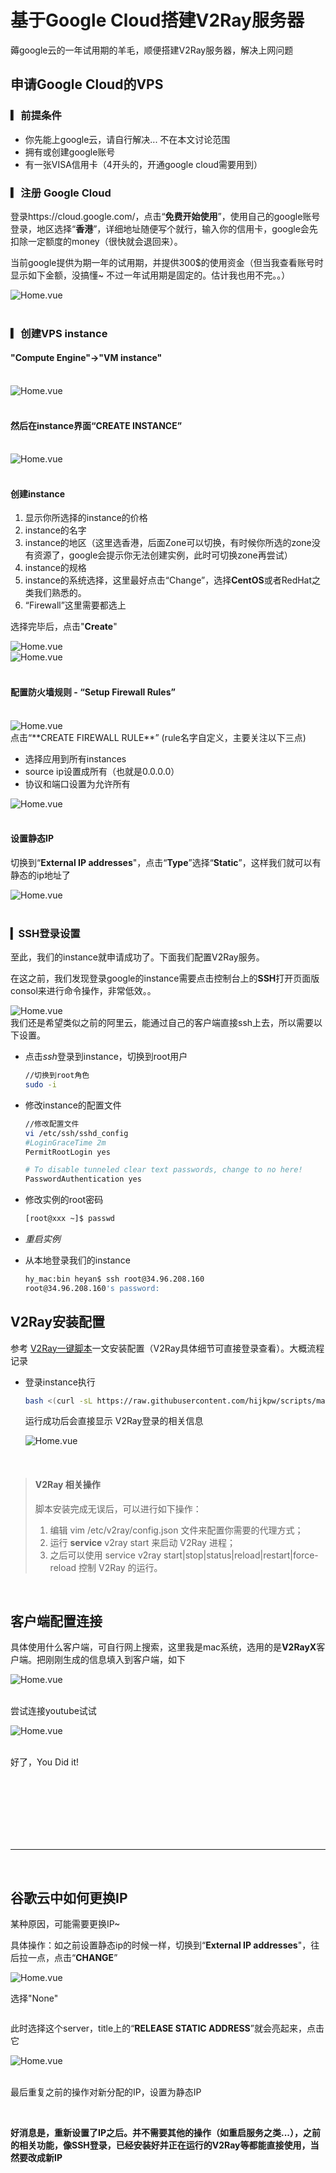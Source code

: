 
# 基于Google Cloud搭建V2Ray服务器

薅google云的一年试用期的羊毛，顺便搭建V2Ray服务器，解决上网问题



## 申请Google Cloud的VPS

### ▎前提条件

- 你先能上google云，请自行解决... 不在本文讨论范围
- 拥有或创建google账号
- 有一张VISA信用卡（4开头的，开通google cloud需要用到）

### ▎注册 Google Cloud

登录https://cloud.google.com/，点击“**免费开始使用**”，使用自己的google账号登录，地区选择“**香港**”，详细地址随便写个就行，输入你的信用卡，google会先扣除一定额度的money（很快就会退回来）。

当前google提供为期一年的试用期，并提供300$的使用资金（但当我查看账号时显示如下金额，没搞懂~ 不过一年试用期是固定的。估计我也用不完。。）

<div style="display:flex;"><img src="./images/vwgc-1.jpg" alt="Home.vue" style="display:block;" align="left"/></div>
<br>

### ▎创建VPS instance

#### "Compute Engine"->"VM instance"

<br>

<div style="display:flex;"><img src="./images/vwgc-2.jpg" alt="Home.vue" style="display:block;" align="left"/></div>
<br>

#### 然后在instance界面“CREATE INSTANCE”

<br>

<div style="display:flex;"><img src="./images/vwgc-3.jpg" alt="Home.vue" style="display:block;" align="left"/></div>
<br>

#### 创建instance

1. 显示你所选择的instance的价格
2. instance的名字
3. instance的地区（这里选香港，后面Zone可以切换，有时候你所选的zone没有资源了，google会提示你无法创建实例，此时可切换zone再尝试）
4. instance的规格
5. instance的系统选择，这里最好点击“Change”，选择**CentOS**或者RedHat之类我们熟悉的。
6. “Firewall”这里需要都选上

选择完毕后，点击"**Create**"

<div style="display:flex;"><img src="./images/vwgc-4-1.jpg" alt="Home.vue" style="display:block;" align="left"/></div>
<div style="display:flex;"><img src="./images/vwgc-4-2.jpg" alt="Home.vue" style="display:block;" align="left"/></div>
<br>

#### 配置防火墙规则 - “Setup Firewall Rules”

<br>

<div style="display:flex;"><img src="./images/vwgc-5.jpg" alt="Home.vue" style="display:block;" align="left"/></div>
点击“**CREATE FIREWALL RULE**” (rule名字自定义，主要关注以下三点)

- 选择应用到所有instances
- source ip设置成所有（也就是0.0.0.0）
- 协议和端口设置为允许所有

<div style="display:flex;"><img src="./images/vwgc-6.jpg" alt="Home.vue" style="display:block;" align="left"/></div>
<br>

#### 设置静态IP

切换到“**External IP addresses**"，点击“**Type**”选择“**Static**”，这样我们就可以有静态的ip地址了

<div style="display:flex;"><img src="./images/vwgc-7.jpg" alt="Home.vue" style="display:block;" align="left"/></div>
<br>

### ▎SSH登录设置

至此，我们的instance就申请成功了。下面我们配置V2Ray服务。

在这之前，我们发现登录google的instance需要点击控制台上的**SSH**打开页面版consol来进行命令操作，非常低效。。

<div style="display:flex;"><img src="./images/vwgc-8.jpg" alt="Home.vue" style="display:block;" align="left"/></div>
我们还是希望类似之前的阿里云，能通过自己的客户端直接ssh上去，所以需要以下设置。

- 点击*ssh*登录到instance，切换到root用户

  ```sh
  //切换到root角色
  sudo -i
  ```

- 修改instance的配置文件

  ```sh
  //修改配置文件
  vi /etc/ssh/sshd_config
  #LoginGraceTime 2m
  PermitRootLogin yes
  
  # To disable tunneled clear text passwords, change to no here!
  PasswordAuthentication yes
  ```

- 修改实例的root密码

  ```sh
  [root@xxx ~]$ passwd
  ```

- *重启实例*

- 从本地登录我们的instance

  ```sh
  hy_mac:bin heyan$ ssh root@34.96.208.160
  root@34.96.208.160's password:
  ```

  

## V2Ray安装配置

参考 [V2Ray一键脚本]("https://www.hijk.pw/centos-one-click-install-v2ray/")一文安装配置（V2Ray具体细节可直接登录查看）。大概流程记录

- 登录instance执行

  ```sh
  bash <(curl -sL https://raw.githubusercontent.com/hijkpw/scripts/master/centos_install_v2ray.sh)
  ```

  运行成功后会直接显示 V2Ray登录的相关信息

  <div style="display:flex;"><img src="./images/vwgc-9.jpg" alt="Home.vue" style="display:block;" align="left"/></div>

<br>

>#### V2Ray 相关操作
>
>脚本安装完成无误后，可以进行如下操作：
>
>1. 编辑 vim /etc/v2ray/config.json 文件来配置你需要的代理方式；
>2. 运行 **service** v2ray start 来启动 V2Ray 进程；
>3. 之后可以使用 service v2ray start|stop|status|reload|restart|force-reload 控制 V2Ray 的运行。

<br>

## 客户端配置连接

具体使用什么客户端，可自行网上搜索，这里我是mac系统，选用的是**V2RayX**客户端。把刚刚生成的信息填入到客户端，如下

<div style="display:flex;"><img src="./images/vwgc-10.jpg" alt="Home.vue" style="display:block;" align="left"/></div>
<br>

尝试连接youtube试试

<div style="display:flex;"><img src="./images/vwgc-11.jpg" alt="Home.vue" style="display:block;" align="left"/></div>
<br>

好了，You Did it!



<br>

<br>

<br>

<br>

<br>

<br>

<hr>

<br>

## 谷歌云中如何更换IP

某种原因，可能需要更换IP~

具体操作：如之前设置静态ip的时候一样，切换到“**External IP addresses**"，往后拉一点，点击“**CHANGE**”

<div style="display:flex;"><img src="./images/vwgc-12.jpg" alt="Home.vue" style="display:block;" align="left"/></div>

选择"None"

<div style="display:flex;"><img src="./images/vwgc-13.jpg" alt="" style="zoom:120%;display:block;" align="left"/></div>

此时选择这个server，title上的“**RELEASE STATIC ADDRESS**”就会亮起来，点击它

<div style="display:flex;"><img src="./images/vwgc-14.jpg" alt="Home.vue" style="display:block;" align="left"/></div>

<br>

最后重复之前的操作对新分配的IP，设置为静态IP

<br>

**好消息是，重新设置了IP之后。并不需要其他的操作（如重启服务之类...），之前的相关功能，像SSH登录，已经安装好并正在运行的V2Ray等都能直接使用，当然要改成新IP**




